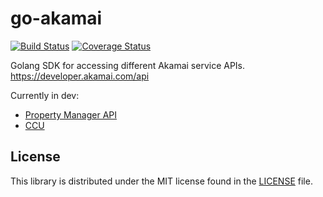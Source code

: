 # go-akamai
[![Build Status](https://travis-ci.org/dstdfx/go-akamai.svg?branch=master)](https://travis-ci.org/dstdfx/go-akamai)
[![Coverage Status](https://coveralls.io/repos/github/dstdfx/go-akamai/badge.svg?branch=master)](https://coveralls.io/github/dstdfx/go-akamai?branch=master)

Golang SDK for accessing different Akamai service APIs.
https://developer.akamai.com/api

Currently in dev:
- [Property Manager API](https://developer.akamai.com/api/core_features/property_manager/v1.html)
- [CCU](https://developer.akamai.com/api/core_features/fast_purge/v3.html)

## License ##
This library is distributed under the MIT license found in the [LICENSE](./LICENSE) file.
